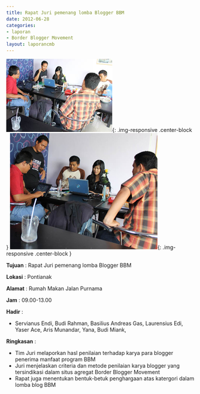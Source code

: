 ```yaml
---
title: Rapat Juri pemenang lomba Blogger BBM
date: 2012-06-28
categories:
- laporan
- Border Blogger Movement
layout: laporancmb
---
```


![Juni_28_2012_Rapat_Penjurian_BBM.jpg](/_uploads/Juni_28_2012_Rapat_Penjurian_BBM.jpg){: .img-responsive .center-block }
![Juni_28_2012_Rapat_Penjurian_BBM-1.jpg](/_uploads/Juni_28_2012_Rapat_Penjurian_BBM-1.jpg){: .img-responsive .center-block }

**Tujuan** :   Rapat Juri pemenang lomba Blogger BBM 

**Lokasi** :  Pontianak 

**Alamat** :  Rumah Makan Jalan Purnama 

**Jam** :  09.00-13.00 

**Hadir** :
* Servianus Endi, Budi Rahman, Basilius Andreas Gas, Laurensius Edi,  Yaser Ace, Aris Munandar, Yana, Budi Miank,   

**Ringkasan** :
* Tim Juri melaporkan hasl penilaian terhadap karya para blogger penerima manfaat program BBM
* Juri menjelaskan criteria dan metode penilaian karya blogger yang tersindikasi dalam situs agregat Border Blogger Movement
* Rapat juga menentukan bentuk-betuk penghargaan atas katergori dalam lomba blog BBM

